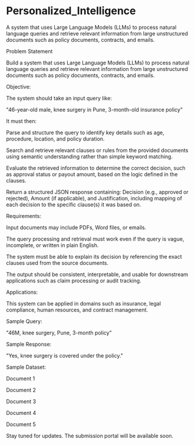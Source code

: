 # Personalized_Intelligence
A system that uses Large Language Models (LLMs) to process natural language queries and retrieve relevant information from large unstructured documents such as policy documents, contracts, and emails.

Problem Statement

Build a system that uses Large Language Models (LLMs) to process natural language queries and retrieve relevant information from large unstructured documents such as policy documents, contracts, and emails.

Objective:

The system should take an input query like:

"46-year-old male, knee surgery in Pune, 3-month-old insurance policy"

It must then:

Parse and structure the query to identify key details such as age, procedure, location, and policy duration.

Search and retrieve relevant clauses or rules from the provided documents using semantic understanding rather than simple keyword matching.

Evaluate the retrieved information to determine the correct decision, such as approval status or payout amount, based on the logic defined in the clauses.

Return a structured JSON response containing: Decision (e.g., approved or rejected), Amount (if applicable), and Justification, including mapping of each decision to the specific clause(s) it was based on.

Requirements:

Input documents may include PDFs, Word files, or emails.

The query processing and retrieval must work even if the query is vague, incomplete, or written in plain English.

The system must be able to explain its decision by referencing the exact clauses used from the source documents.

The output should be consistent, interpretable, and usable for downstream applications such as claim processing or audit tracking.

Applications:

This system can be applied in domains such as insurance, legal compliance, human resources, and contract management.

Sample Query:

"46M, knee surgery, Pune, 3-month policy"

Sample Response:

"Yes, knee surgery is covered under the policy."

Sample Dataset:

Document 1

Document 2

Document 3

Document 4

Document 5

Stay tuned for updates. The submission portal will be available soon.
